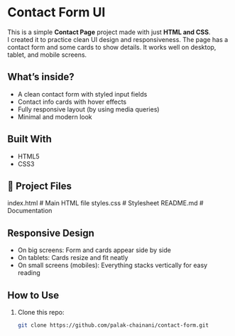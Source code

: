 # Contact Form UI

This is a simple **Contact Page** project made with just **HTML and CSS**.  
I created it to practice clean UI design and responsiveness. The page has a contact form and some cards to show details. It works well on desktop, tablet, and mobile screens.


##  What’s inside?
- A clean contact form with styled input fields  
- Contact info cards with hover effects  
- Fully responsive layout (by using media queries)  
- Minimal and modern look  


##  Built With
- HTML5  
- CSS3  


## 📂 Project Files
index.html # Main HTML file
styles.css # Stylesheet
README.md # Documentation



##  Responsive Design
- On big screens: Form and cards appear side by side  
- On tablets: Cards resize and fit neatly  
- On small screens (mobiles): Everything stacks vertically for easy reading  


##  How to Use
1. Clone this repo:  
   ```bash
   git clone https://github.com/palak-chainani/contact-form.git
